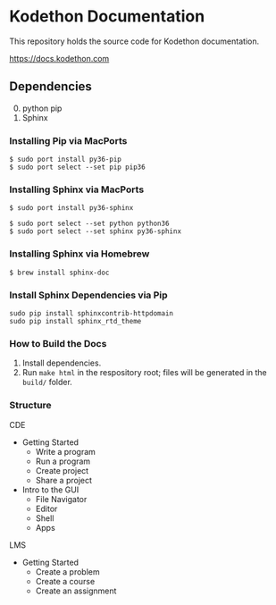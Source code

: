 # Kodethon Documentation

This repository holds the source code for Kodethon documentation.

https://docs.kodethon.com

## Dependencies

0. python pip
1. Sphinx


### Installing Pip via MacPorts

```
$ sudo port install py36-pip
$ sudo port select --set pip pip36
```

### Installing Sphinx via MacPorts

```
$ sudo port install py36-sphinx
```

```
$ sudo port select --set python python36
$ sudo port select --set sphinx py36-sphinx
```

### Installing Sphinx via Homebrew 

```
$ brew install sphinx-doc
```

### Install Sphinx Dependencies via Pip

```
sudo pip install sphinxcontrib-httpdomain
sudo pip install sphinx_rtd_theme
```

### How to Build the Docs
1. Install dependencies.
2. Run `make html` in the respository root; files will be generated in the `build/` folder.


### Structure

CDE

* Getting Started
  * Write a program
  * Run a program
  * Create project
  * Share a project
* Intro to the GUI
  * File Navigator
  * Editor
  * Shell
  * Apps

LMS

* Getting Started
  * Create a problem	
  * Create a course
  * Create an assignment


